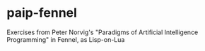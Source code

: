# paip-fennel
Exercises from Peter Norvig's "Paradigms of Artificial Intelligence Programming" in Fennel, as Lisp-on-Lua

